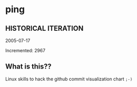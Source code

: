 # ping

## HISTORICAL ITERATION
2005-07-17

Incremented: 2967

## What is this?? 
Linux skills to hack the github commit visualization chart `;-)`
